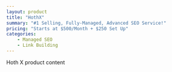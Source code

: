 ```yaml
---
layout: product
title: "HothX"
summary: "#1 Selling, Fully-Managed, Advanced SEO Service!"
pricing: "Starts at $500/Month + $250 Set Up"
categories: 
    - Managed SEO
    - Link Building
---
```


Hoth X product content